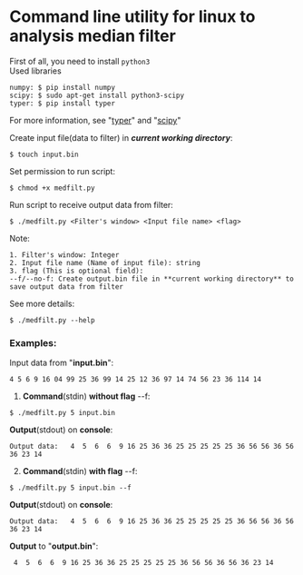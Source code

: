 # **Command line utility for linux to analysis median filter**  
First of all, you need to install `python3`      
Used libraries  
```
numpy: $ pip install numpy
scipy: $ sudo apt-get install python3-scipy
typer: $ pip install typer 
```   
For more information, see "[typer](https://github.com/tiangolo/typer)" and "[scipy](https://docs.scipy.org/doc/scipy/reference/generated/scipy.signal.medfilt.html)" 

Create input file(data to filter) in **_current working directory_**:  
```
$ touch input.bin
```    
Set permission to run script:  
```
$ chmod +x medfilt.py
```    
Run script to receive output data from filter:  
```  
$ ./medfilt.py <Filter's window> <Input file name> <flag>
```  
Note:  
``` 
1. Filter's window: Integer  
2. Input file name (Name of input file): string  
3. flag (This is optional field):  
--f/--no-f: Create output.bin file in **current working directory** to save output data from filter
```  

See more details:  
``` 
$ ./medfilt.py --help  
```    
### **Examples:**  
Input data from "**input.bin**":  
``` 
4 5 6 9 16 04 99 25 36 99 14 25 12 36 97 14 74 56 23 36 114 14
```  
1. **Command**(stdin) **without flag** --f:  
``` 
$ ./medfilt.py 5 input.bin  
```   
**Output**(stdout) on **console**:  
``` 
Output data:   4  5  6  6  9 16 25 36 36 25 25 25 25 25 36 56 56 36 56 36 23 14
```  
2. **Command**(stdin) **with flag** --f:  
```
$ ./medfilt.py 5 input.bin --f  
```   
**Output**(stdout) on **console**:  
``` 
Output data:   4  5  6  6  9 16 25 36 36 25 25 25 25 25 36 56 56 36 56 36 23 14
```  
**Output** to "**output.bin**":  
```
 4  5  6  6  9 16 25 36 36 25 25 25 25 25 36 56 56 36 56 36 23 14
```
